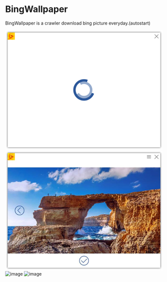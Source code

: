 # BingWallpaper
BingWallpaper is a crawler download bing picture everyday.(autostart)

 ![image](https://github.com/windowsyuli/BingWallpaper/blob/master/p0.png)
 ![image](https://github.com/windowsyuli/BingWallpaper/blob/master/P1.jpg)
 ![image](https://github.com/windowsyuli/BingWallpaper/blob/master/p2.png)
 ![image](https://github.com/windowsyuli/BingWallpaper/blob/master/p3.png)
